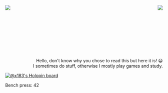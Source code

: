 <img align="left" src="https://github-readme-stats.vercel.app/api/top-langs/?username=x183&langs_count=10" />
<img align="right" src="https://github-readme-stats.vercel.app/api?username=x183&show_icons=true&theme=transparent" />
<br/><br/><br/><br/><br/><br/><br/><br/><br/><br/>
<div align="right">
Hello, don't know why you chose to read this but here it is! 😀<br/>
  I sometimes do stuff, otherwise I mostly play games and study.
</div>


[![@x183's Holopin board](https://holopin.io/api/user/board?user=x183)](https://holopin.io/@x183)


Bench press: 42



  


